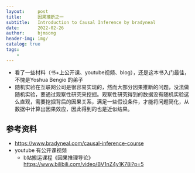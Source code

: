 ```yaml
---
layout:     post
title:      因果推断之一
subtitle:   Introduction to Causal Inference by bradyneal
date:       2022-02-26
author:     bjmsong
header-img: img/
catalog: true
tags:
    - 
---
```

- 看了一些材料（书+上公开课、youtube视频、blog），还是这本书入门最佳，不愧是Yoshua Bengio 的弟子
- 随机实验在互联网公司是很容易实现的，然而大部分因果推断的问题，没法做随机实验，要通过观察性研究来挖掘。观察性研究得到的数据没有随机实验这么直观，需要挖掘背后的因果关系，满足一些假设条件，才能将问题简化，从数据中计算出因果效应，因此得到的也是近似结果。




## 参考资料
- https://www.bradyneal.com/causal-inference-course
- youtube 有公开课视频
    - b站搬运课程《因果推理导论》
    https://www.bilibili.com/video/BV1nZ4y1K78i?p=5


